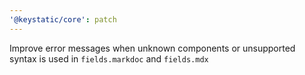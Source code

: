 ```yaml
---
'@keystatic/core': patch
---
```


Improve error messages when unknown components or unsupported syntax is used in `fields.markdoc` and `fields.mdx`
